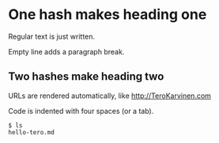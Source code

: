 # One hash makes heading one 

Regular text is just written. 

Empty line adds a paragraph break. 

## Two hashes make heading two

URLs are rendered automatically, like http://TeroKarvinen.com

Code is indented with four spaces (or a tab).

    $ ls
    hello-tero.md

